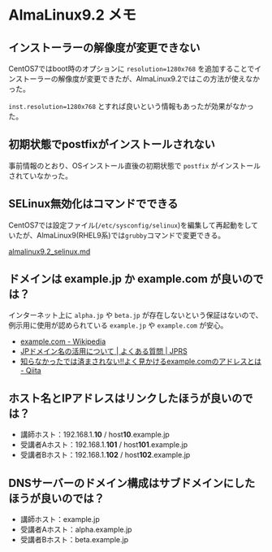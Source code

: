 # AlmaLinux9.2 メモ

## インストーラーの解像度が変更できない

CentOS7ではboot時のオプションに `resolution=1280x768` を追加することでインストーラーの解像度が変更できたが、AlmaLinux9.2ではこの方法が使えなかった。

 `inst.resolution=1280x768` とすれば良いという情報もあったが効果がなかった。


## 初期状態でpostfixがインストールされない

事前情報のとおり、OSインストール直後の初期状態で `postfix` がインストールされていなかった。
 
## SELinux無効化はコマンドでできる

CentOS7では設定ファイル(`/etc/sysconfig/selinux`)を編集して再起動をしていたが、AlmaLinux9(RHEL9系)では`grubby`コマンドで変更できる。

[almalinux9.2_selinux.md](/almalinux9.2_selinux.md)


## ドメインは example.jp か example.com が良いのでは？

インターネット上に `alpha.jp` や `beta.jp` が存在しないという保証はないので、例示用に使用が認められている `example.jp` や `example.com` が安心。

- [example.com - Wikipedia](https://ja.wikipedia.org/wiki/Example.com)
- [JPドメイン名の活用について | よくある質問 | JPRS](https://jprs.jp/faq/use/)
- [知らなかったでは済まされない!!よく見かけるexample.comのアドレスとは - Qiita](https://qiita.com/suzutsuki0220/items/4ad83ed2e2adbb6507a4)


## ホスト名とIPアドレスはリンクしたほうが良いのでは？

- 講師ホスト：192.168.1.**10** / host**10**.example.jp
- 受講者Aホスト：192.168.1.**101** / host**101**.example.jp
- 受講者Bホスト：192.168.1.**102** / host**102**.example.jp


## DNSサーバーのドメイン構成はサブドメインにしたほうが良いのでは？

- 講師ホスト：example.jp
- 受講者Aホスト：alpha.example.jp
- 受講者Bホスト：beta.example.jp


